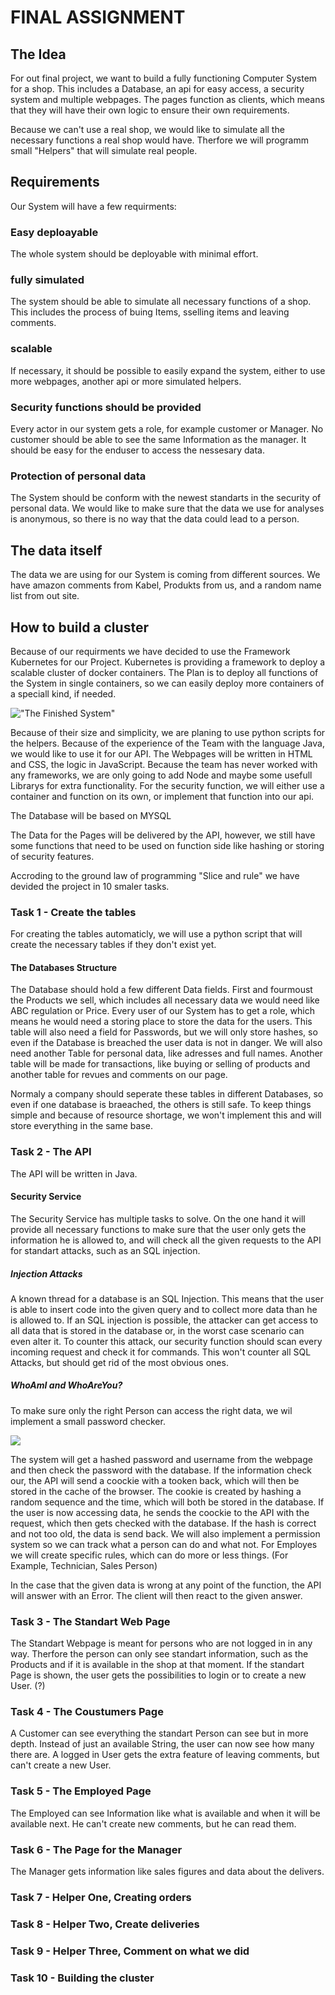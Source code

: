 # FINAL ASSIGNMENT

## The Idea
For out final project, we want to build a fully functioning Computer System for a shop. This includes a Database, an api for easy access, a security system and multiple webpages. The pages function as clients, which means that they will have their own logic to ensure their own requirements. 

Because we can't use a real shop, we would like to simulate all the necessary functions a real shop would have. Therfore we will programm small "Helpers" that will simulate real people.

## Requirements
Our System will have a few requirments:

### Easy deploayable
The whole system should be deployable with minimal effort. 
### fully simulated
The system should be able to simulate all necessary functions of a shop. This includes the process of buing Items, sselling items and leaving comments.
### scalable
If necessary, it should be possible to easily expand the system, either to use more webpages, another api or more simulated helpers. 
### Security functions should be provided
Every actor in our system gets a role, for example customer or Manager. No customer should be able to see the same Information as the manager. 
It should be easy for the enduser to access the nessesary data.

### Protection of personal data
The System should be conform with the newest standarts in the security of personal data. We would like to make sure that the data we use for analyses is anonymous, so there is no way that the data could lead to a person.

## The data itself
The data we are using for our System is coming from different sources. We have amazon comments from Kabel, Produkts from us, and a random name list from out site.  

## How to build a cluster
Because of our requirments we have decided to use the Framework Kubernetes for our Project. Kubernetes is providing a framework to deploy a scalable cluster of docker containers. 
The Plan is to deploy all functions of the System in single containers, so we can easily deploy more containers of a speciall kind, if needed.

!["The Finished System"](./img/Diagram.png)

Because of their size and simplicity, we are planing to use python scripts for the helpers. 
Because of the experience of the Team with the language Java, we would like to use it for our API. 
The Webpages will be written in HTML and CSS, the logic in JavaScript. Because the team has never worked with any frameworks, we are only going to add Node and maybe some usefull Librarys for extra functionality. For the security function, we will either use a container and function on its own, or implement that function into our api.

The Database will be based on MYSQL

The Data for the Pages will be delivered by the API, however, we still have some functions that need to be used on function side like hashing or storing of security features.



Accroding to the ground law of programming "Slice and rule" we have devided the project in 10 smaler tasks. 

### Task 1 - Create the tables
For creating the tables automaticly, we will use a python script that will create the necessary tables if they don't exist yet. 

#### The Databases Structure
The Database should hold a few different Data fields. 
First and fourmoust the Products we sell, which includes all necessary data we would need like ABC regulation or Price.
Every user of our System has to get a role, which means he would need a storing place to store the data for the users. This table will also need a field for Passwords, but we will only store hashes, so even if the Database is breached the user data is not in danger. We will also need another Table for personal data, like adresses and full names. 
Another table will be made for transactions, like buying or selling of products and another table for revues and comments on our page. 

Normaly a company should seperate these tables in different Databases, so even if one database is braeached, the others is still safe. To keep things simple and because of resource shortage, we won't implement this and will store everything in the same base. 

### Task 2 - The API
The API will be written in Java. 

#### Security Service
The Security Service has multiple tasks to solve. On the one hand it will provide all necessary functions to make sure that the user only gets the information he is allowed to, and will check all the given requests to the API for standart attacks, such as an SQL injection. 

##### Injection Attacks
A known thread for a database is an SQL Injection. This means that the user is able to insert code into the given query and to collect more data than he is allowed to. If an SQL injection is possible, the attacker can get access to all data that is stored in the database or, in the worst case scenario can even alter it.
To counter this attack, our security function should scan every incoming request and check it for commands. This won't counter all SQL Attacks, but should get rid of the most obvious ones.

##### WhoAmI and WhoAreYou?
To make sure only the right Person can access the right data, we wil implement a small password checker. 

![](img/Security.png)

The system will get a hashed password and username from the webpage and then check the password with the database. If the information check our, the API will send a coockie with a tooken back, which will then be stored in the cache of the browser. The cookie is created by hashing a random sequence and the time, which will both be stored in the database. 
If the user is now accessing data, he sends the coockie to the API with the request, which then gets checked with the database. If the hash is correct and not too old, the data is send back. We will also implement a permission system so we can track what a person can do and what not. For Employes we will create specific rules, which can do more or less things. (For Example, Technician, Sales Person)

In the case that the given data is wrong at any point of the function, the API will answer with an Error. The client will then react to the given answer.
### Task 3 - The Standart Web Page
The Standart Webpage is meant for persons who are not logged in in any way. Therfore the person can only see standart information, such as the Products and if it is available in the shop at that moment. 
If the standart Page is shown, the user gets the possibilities to login or to create a new User. (?)

### Task 4 - The Coustumers Page
A Customer can see everything the standart Person can see but in more depth. Instead of just an available String, the user can now see how many there are. A logged in User gets the extra feature of leaving comments, but can't create a new User. 

### Task 5 - The Employed Page
The Employed can see Information like what is available and when it will be available next. He can't create new comments, but he can read them.

### Task 6 - The Page for the Manager
The Manager gets information like sales figures and data about the delivers.  

### Task 7 - Helper One, Creating orders

### Task 8 - Helper Two, Create deliveries

### Task 9 - Helper Three, Comment on what we did

### Task 10 - Building the cluster
